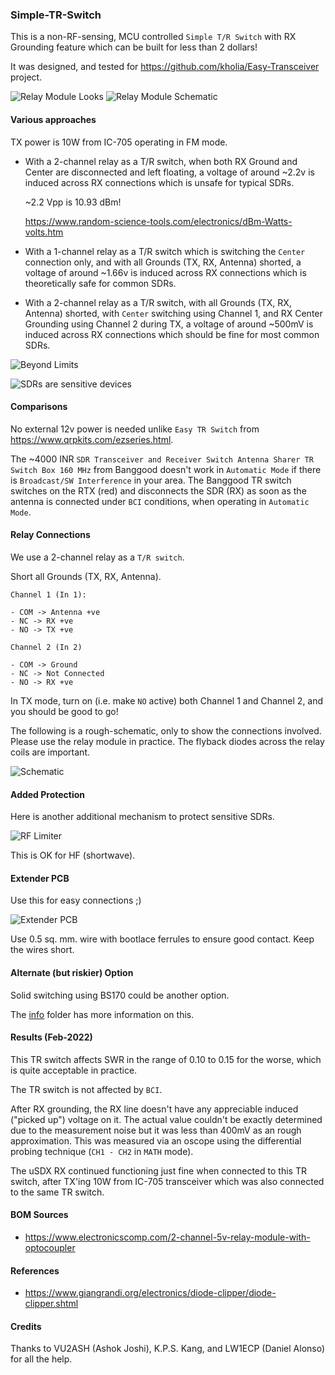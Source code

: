### Simple-TR-Switch

This is a non-RF-sensing, MCU controlled `Simple T/R Switch` with RX Grounding
feature which can be built for less than 2 dollars!

It was designed, and tested for https://github.com/kholia/Easy-Transceiver project.

![Relay Module Looks](./2cha1.jpg)
![Relay Module Schematic](./2cha2.jpg)


#### Various approaches

TX power is 10W from IC-705 operating in FM mode.

- With a 2-channel relay as a T/R switch, when both RX Ground and Center are
  disconnected and left floating, a voltage of around ~2.2v is induced across
  RX connections which is unsafe for typical SDRs.

  ~2.2 Vpp is 10.93 dBm!

  https://www.random-science-tools.com/electronics/dBm-Watts-volts.htm

- With a 1-channel relay as a T/R switch which is switching the `Center`
  connection only, and with all Grounds (TX, RX, Antenna) shorted, a voltage of
  around ~1.66v is induced across RX connections which is theoretically safe
  for common SDRs.

- With a 2-channel relay as a T/R switch, with all Grounds (TX, RX, Antenna)
  shorted, with `Center` switching using Channel 1, and RX Center Grounding
  using Channel 2 during TX, a voltage of around ~500mV is induced across RX
  connections which should be fine for most common SDRs.

![Beyond Limits](./Beyond-Limits-1.png)

![SDRs are sensitive devices](./SDR-Input-Limit-1.png)


#### Comparisons

No external 12v power is needed unlike `Easy TR Switch` from https://www.qrpkits.com/ezseries.html.

The ~4000 INR `SDR Transceiver and Receiver Switch Antenna Sharer TR Switch Box
160 MHz` from Banggood doesn't work in `Automatic Mode` if there is
`Broadcast/SW Interference` in your area. The Banggood TR switch switches on
the RTX (red) and disconnects the SDR (RX) as soon as the antenna is connected
under `BCI` conditions, when operating in `Automatic Mode`.


#### Relay Connections

We use a 2-channel relay as a `T/R switch`.

Short all Grounds (TX, RX, Antenna).

```
Channel 1 (In 1):

- COM -> Antenna +ve
- NC -> RX +ve
- NO -> TX +ve
```

```
Channel 2 (In 2)

- COM -> Ground
- NC -> Not Connected
- NO -> RX +ve
```

In TX mode, turn on (i.e. make `NO` active) both Channel 1 and Channel 2, and
you should be good to go!

The following is a rough-schematic, only to show the connections involved.
Please use the relay module in practice. The flyback diodes across the relay
coils are important.

![Schematic](./Schematic.png)


#### Added Protection

Here is another additional mechanism to protect sensitive SDRs.

![RF Limiter](./RF-Limiter.png)

This is OK for HF (shortwave).


#### Extender PCB

Use this for easy connections ;)

![Extender PCB](./Extender-PCB-2.png)

Use 0.5 sq. mm. wire with bootlace ferrules to ensure good contact. Keep the
wires short.


#### Alternate (but riskier) Option

Solid switching using BS170 could be another option.

The [info](./info) folder has more information on this.


#### Results (Feb-2022)

This TR switch affects SWR in the range of 0.10 to 0.15 for the worse, which is
quite acceptable in practice.

The TR switch is not affected by `BCI`.

After RX grounding, the RX line doesn't have any appreciable induced ("picked
up") voltage on it. The actual value couldn't be exactly determined due to
the measurement noise but it was less than 400mV as an rough approximation.
This was measured via an oscope using the differential probing technique
(`CH1 - CH2` in `MATH` mode).

The uSDX RX continued functioning just fine when connected to this TR switch,
after TX'ing 10W from IC-705 transceiver which was also connected to the same
TR switch.


#### BOM Sources

- https://www.electronicscomp.com/2-channel-5v-relay-module-with-optocoupler


#### References

- https://www.giangrandi.org/electronics/diode-clipper/diode-clipper.shtml


#### Credits

Thanks to VU2ASH (Ashok Joshi), K.P.S. Kang, and LW1ECP (Daniel Alonso) for all
the help.
